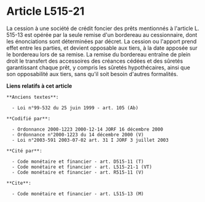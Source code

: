 # Article L515-21

La cession à une société de crédit foncier des prêts mentionnés à l'article L. 515-13 est opérée par la seule remise d'un
bordereau au cessionnaire, dont les énonciations sont déterminées par décret. La cession ou l'apport prend effet entre les
parties, et devient opposable aux tiers, à la date apposée sur le bordereau lors de sa remise. La remise du bordereau
entraîne de plein droit le transfert des accessoires des créances cédées et des sûretés garantissant chaque prêt, y compris
les sûretés hypothécaires, ainsi que son opposabilité aux tiers, sans qu'il soit besoin d'autres formalités.

**Liens relatifs à cet article**

	**Anciens textes**:

	  - Loi n°99-532 du 25 juin 1999 - art. 105 (Ab)

	**Codifié par**:

	  - Ordonnance 2000-1223 2000-12-14 JORF 16 décembre 2000
	  - Ordonnance n°2000-1223 du 14 décembre 2000 (V)
	  - Loi n°2003-591 2003-07-02 art. 31 I JORF 3 juillet 2003

	**Cité par**:

	  - Code monétaire et financier - art. D515-11 (T)
	  - Code monétaire et financier - art. L515-21-1 (VT)
	  - Code monétaire et financier - art. R515-11 (V)

	**Cite**:

	  - Code monétaire et financier - art. L515-13 (M)
